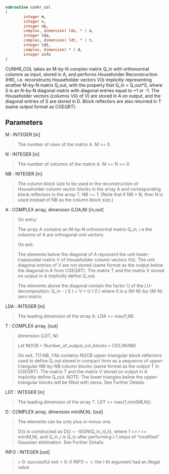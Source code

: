```fortran
subroutine cunhr_col
(
        integer m,
        integer n,
        integer nb,
        complex, dimension( lda, * ) a,
        integer lda,
        complex, dimension( ldt, * ) t,
        integer ldt,
        complex, dimension( * ) d,
        integer info
)
```

CUNHR_COL takes an M-by-N complex matrix Q_in with orthonormal columns
as input, stored in A, and performs Householder Reconstruction (HR),
i.e. reconstructs Householder vectors V(i) implicitly representing
another M-by-N matrix Q_out, with the property that Q_in = Q_out*S,
where S is an N-by-N diagonal matrix with diagonal entries
equal to +1 or -1. The Householder vectors (columns V(i) of V) are
stored in A on output, and the diagonal entries of S are stored in D.
Block reflectors are also returned in T
(same output format as CGEQRT).

## Parameters
M : INTEGER [in]
> The number of rows of the matrix A. M >= 0.

N : INTEGER [in]
> The number of columns of the matrix A. M >= N >= 0.

NB : INTEGER [in]
> The column block size to be used in the reconstruction
> of Householder column vector blocks in the array A and
> corresponding block reflectors in the array T. NB >= 1.
> (Note that if NB > N, then N is used instead of NB
> as the column block size.)

A : COMPLEX array, dimension (LDA,N) [in,out]
> 
> On entry:
> 
> The array A contains an M-by-N orthonormal matrix Q_in,
> i.e the columns of A are orthogonal unit vectors.
> 
> On exit:
> 
> The elements below the diagonal of A represent the unit
> lower-trapezoidal matrix V of Householder column vectors
> V(i). The unit diagonal entries of V are not stored
> (same format as the output below the diagonal in A from
> CGEQRT). The matrix T and the matrix V stored on output
> in A implicitly define Q_out.
> 
> The elements above the diagonal contain the factor U
> of the  LU-decomposition:
> Q_in - ( S ) = V * U
> ( 0 )
> where 0 is a (M-N)-by-(M-N) zero matrix.

LDA : INTEGER [in]
> The leading dimension of the array A.  LDA >= max(1,M).

T : COMPLEX array, [out]
> dimension (LDT, N)
> 
> Let NOCB = Number_of_output_col_blocks
> = CEIL(N/NB)
> 
> On exit, T(1:NB, 1:N) contains NOCB upper-triangular
> block reflectors used to define Q_out stored in compact
> form as a sequence of upper-triangular NB-by-NB column
> blocks (same format as the output T in CGEQRT).
> The matrix T and the matrix V stored on output in A
> implicitly define Q_out. NOTE: The lower triangles
> below the upper-triangular blocks will be filled with
> zeros. See Further Details.

LDT : INTEGER [in]
> The leading dimension of the array T.
> LDT >= max(1,min(NB,N)).

D : COMPLEX array, dimension min(M,N). [out]
> The elements can be only plus or minus one.
> 
> D(i) is constructed as D(i) = -SIGN(Q_in_i(i,i)), where
> 1 <= i <= min(M,N), and Q_in_i is Q_in after performing
> i-1 steps of “modified” Gaussian elimination.
> See Further Details.

INFO : INTEGER [out]
> = 0:  successful exit
> < 0:  if INFO = -i, the i-th argument had an illegal value
